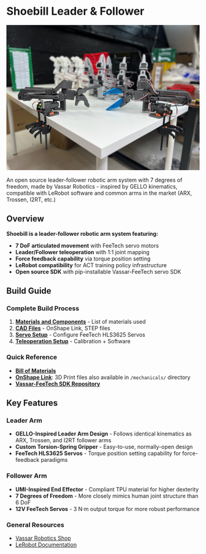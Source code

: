# Shoebill Leader & Follower

![Shoebill Banner](photos/DUAL_ARMS_BCKGND.jpeg)

An open source leader-follower robotic arm system with 7 degrees of freedom, made by Vassar Robotics - inspired by GELLO kinematics, compatible with LeRobot software and common arms in the market (ARX, Trossen, I2RT, etc.)

## Overview

**Shoebill is a leader-follower robotic arm system featuring:**

* **7 DoF articulated movement** with FeeTech servo motors
* **Leader/Follower teleoperation** with 1:1 joint mapping
* **Force feedback capability** via torque position setting
* **LeRobot compatibility** for ACT training policy infrastructure
* **Open source SDK** with pip-installable Vassar-FeeTech servo SDK

## Build Guide

### Complete Build Process

1. **[Materials and Components](/mechanicals/mechanicals_readme.md)** - List of materials used
2. **[CAD Files](/mechanicals/)** - OnShape Link, STEP files
3. **[Servo Setup](https://github.com/vassar-robotics/feetech-servo-sdk)** - Configure FeeTech HLS3625 Servos
4. **[Teleoperation Setup](/software/)** - Calibration + Software

### Quick Reference

* **[Bill of Materials](/mechanicals/mechanicals_readme.md)**
* **[OnShape Link](https://cad.onshape.com/documents/86c64a14309d3dc486db1708/w/d43f2d0114135ce97afe233c/e/5991fe5d18780685a3cfd26c?renderMode=0&uiState=68ade84d922c3160368c08fd)**: 3D Print files also available in `/mechanicals/` directory 
* **[Vassar-FeeTech SDK Repository](https://github.com/vassar-robotics/feetech-servo-sdk)**

## Key Features

### Leader Arm
* **GELLO-Inspired Leader Arm Design** - Follows identical kinematics as ARX, Trossen, and I2RT follower arms
* **Custom Torsion-Spring Gripper** - Easy-to-use, normally-open design
* **FeeTech HLS3625 Servos** - Torque position setting capability for force-feedback paradigms

### Follower Arm
* **UMI-Inspired End Effector** - Compliant TPU material for higher dexterity
* **7 Degrees of Freedom** - More closely mimics human joint structure than 6 DoF
* **12V FeeTech Servos** - 3 N·m output torque for more robust performance

### General Resources
* [Vassar Robotics Shop](https://shop.vassarrobotics.com/)
* [LeRobot Documentation](https://huggingface.co/docs/lerobot/en/installation)
